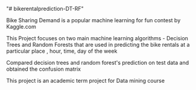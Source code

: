 "# bikerentalprediction-DT-RF" 

Bike Sharing Demand is a popular machine learning for fun contest by Kaggle.com

This Project focuses on two main machine learning algorithms - Decision Trees and Random Forests that are used in predicting the 
bike rentals at a particular place , hour, time, day of the week 

Compared decision trees and random forest's prediction on test data and obtained the confusion matrix 

This project is an academic term project for Data mining course 

